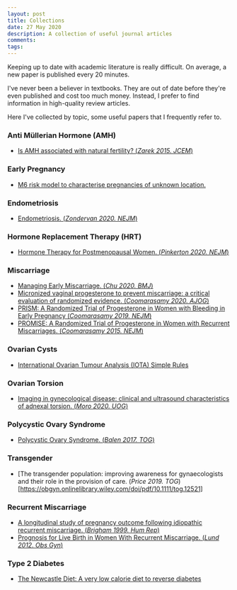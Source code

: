 ```yaml
---
layout: post
title: Collections
date: 27 May 2020
description: A collection of useful journal articles
comments:
tags:
---
```


Keeping up to date with academic literature is really difficult. On average, a new paper is published every 20 minutes.

I've never been a believer in textbooks. They are out of date before they're even published and cost too much money. Instead, I prefer to find information in high-quality review articles.

Here I've collected by topic, some useful papers that I frequently refer to.

### Anti Müllerian Hormone (AMH)

- [Is AMH associated with natural fertility? (*Zarek 2015. JCEM*)](https://academic.oup.com/jcem/article/100/11/4215/2836143)

### Early Pregnancy

- [M6 risk model to characterise pregnancies of unknown location.](http://www.earlypregnancycare.co.uk/)

### Endometriosis

- [Endometriosis. (*Zondervan 2020. NEJM*)](https://sci-hub.se/10.1056/NEJMra1810764)

### Hormone Replacement Therapy (HRT)

- [Hormone Therapy for Postmenopausal Women. (*Pinkerton 2020. NEJM*)](https://sci-hub.se/downloads-ii/2020-01-30/58/10.1056@NEJMcp1714787.pdf)

### Miscarriage

- [Managing Early Miscarriage. (*Chu 2020. BMJ*)](https://sci-hub.se/10.1136/bmj.l6438)
- [Micronized vaginal progesterone to prevent miscarriage: a critical evaluation of randomized evidence. (*Coomarasamy 2020. AJOG*)](https://www.sciencedirect.com/science/article/pii/S0002937819327620)
- [PRISM: A Randomized Trial of Progesterone in Women with Bleeding in Early Pregnancy (*Coomarasamy 2019. NEJM*)](https://www.nejm.org/doi/full/10.1056/NEJMoa1813730)
- [PROMISE: A Randomized Trial of Progesterone in Women with Recurrent Miscarriages. (*Coomarasamy 2015. NEJM*)](https://www.nejm.org/doi/full/10.1056/NEJMoa1504927)

### Ovarian Cysts

- [International Ovarian Tumour Analysis (IOTA) Simple Rules](https://www.iotagroup.org/iota-models-software/iota-simple-rules-and-srrisk-calculator-diagnose-ovarian-cancer)

### Ovarian Torsion

- [Imaging in gynecological disease: clinical and ultrasound characteristics of adnexal torsion. (*Moro 2020. UOG*)](https://sci-hub.se/10.1002/uog.21981)

### Polycystic Ovary Syndrome

- [Polycystic Ovary Syndrome. (*Balen 2017. TOG*)](https://sci-hub.se/10.1111/tog.12345)

### Transgender

- [The transgender population: improving awareness for gynaecologists and their role in the provision of care. (*Price 2019. TOG*)[https://obgyn.onlinelibrary.wiley.com/doi/pdf/10.1111/tog.12521]


### Recurrent Miscarriage

- [A longitudinal study of pregnancy outcome following idiopathic recurrent miscarriage. (*Brigham 1999. Hum Rep*)](https://sci-hub.se/10.1093/humrep/14.11.2868)
- [Prognosis for Live Birth in Women With Recurrent Miscarriage. (*Lund 2012. Obs Gyn*)](https://sci-hub.se/10.1097/AOG.0b013e31823c0413)

### Type 2 Diabetes
- [The Newcastle Diet: A very low calorie diet to reverse diabetes](https://www.ncl.ac.uk/magres/research/diabetes/reversal/#publicinformation)



